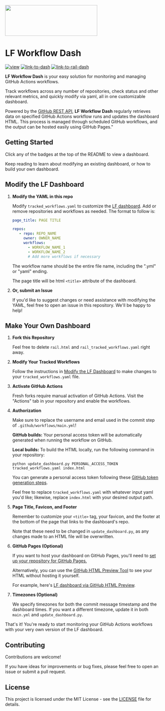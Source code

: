 <img src="https://www.lsstcorporation.org/lincc/sites/default/files/PastedGraphic-8.png" width="300" height="100">

# LF Workflow Dash

[![view](https://img.shields.io/badge/view:-666666?style=for-the-badge)](#)
[![link-to-dash](https://img.shields.io/badge/LF_Dashboard-7b6db0?style=for-the-badge)](https://lincc-frameworks.github.io/lf-workflow-dash/)
[![link-to-rail-dash](https://img.shields.io/badge/RAIL_Dashboard-b08b3d?style=for-the-badge)](https://lincc-frameworks.github.io/lf-workflow-dash/rail.html)

**LF Workflow Dash** is your easy solution for monitoring and managing GitHub Actions workflows. 

Track workflows across any number of repositories, check status and other relevant metrics, and quickly modify via yaml, all in one customizable dashboard.

Powered by the [GitHub REST API](https://docs.github.com/en/rest), **LF Workflow Dash** regularly retrieves data on specified GitHub Actions workflow runs and updates the dashboard HTML. This process is managed through scheduled GitHub workflows, and the output can be hosted easily using GitHub Pages."

## Getting Started

Click any of the badges at the top of the README to view a dashboard. 

Keep reading to learn about modifying an existing dashboard, or how to build your own dashboard.

## Modify the LF Dashboard

1. **Modify the YAML in this repo**
   
   Modify `tracked_workflows.yaml` to customize the [LF dashboard](https://lincc-frameworks.github.io/lf-workflow-dash/). Add or remove repositories and workflows as needed. The format to follow is:

     ```yaml
     page_title: PAGE TITLE

     repos:
        - repo: REPO_NAME
          owner: OWNER_NAME
          workflows:
            - WORKFLOW_NAME_1
            - WORKFLOW_NAME_2
            # Add more workflows if necessary
     ```
   The workflow name should be the entire file name, including the ".yml" or "yaml" ending.

   The page title will be html `<title>` attribute of the dashboard.

3. **Or, submit an Issue**

   If you'd like to suggest changes or need assistance with modifying the YAML, feel free to open an issue in this repository. We'll be happy to help!

## Make Your Own Dashboard

1. **Fork this Repository**
   
   Feel free to delete `rail.html` and `rail_tracked_workflows.yaml` right away.

2. **Modify Your Tracked Workflows**

   Follow the instructions in [Modify the LF Dashboard](https://github.com/lincc-frameworks/lf-workflow-dash/tree/main#modify-the-lf-dashboard) to make changes to your `tracked_workflows.yaml` file. 

3. **Activate GitHub Actions**

   Fresh forks require manual activation of GitHub Actions. Visit the "Actions" tab in your repository and enable the workflows.

4. **Authorization**

   Make sure to replace the username and email used in the commit step of `.github/workflows/main.yml`!
     
   **GitHub builds:** Your personal access token will be automatically generated when running the workflow on GitHub.

   **Local builds:** To build the HTML locally, run the following command in your repository:

     ```shell
     python update_dashboard.py PERSONAL_ACCESS_TOKEN tracked_workflows.yaml index.html
     ```

   You can generate a personal access token following these [GitHub token generation steps](https://docs.github.com/en/authentication/keeping-your-account-and-data-secure/managing-your-personal-access-tokens).

   Feel free to replace `tracked_workflows.yaml` with whatever input yaml you'd like; likewise, replace `index.html` with your desired output path.

5. **Page Title, Favicon, and Footer**

   Remember to customize your `<title>` tag, your favicon, and the footer at the bottom of the page that links to the dashboard's repo.

   Note that these need to be changed in `update_dashboard.py`, as any changes made to an HTML file will be overwritten.

7. **GitHub Pages (Optional)**

   If you want to host your dashboard on GitHub Pages, you'll need to [set up your repository for GitHub Pages.](https://docs.github.com/en/pages/quickstart)

   Alternatively, you can use the [GitHub HTML Preview Tool](https://htmlpreview.github.io/?) to see your HTML without hosting it yourself. 

   For example, here's [LF dashboard via GitHub HTML Preview](https://htmlpreview.github.io/?https://github.com/lincc-frameworks/lf-workflow-dash/blob/main/index.html).

9. **Timezones (Optional)**

   We specify timezones for both the commit message timestamp and the dashboard times. If you want a different timezone, update it in both `main.yml` and `update_dashboard.py`.



That's it! You're ready to start monitoring your GitHub Actions workflows with your very own version of the LF dashboard.



## Contributing

Contributions are welcome! 

If you have ideas for improvements or bug fixes, please feel free to open an issue or submit a pull request.

## License

This project is licensed under the MIT License - see the [LICENSE](https://github.com/lincc-frameworks/lf-workflow-dash/blob/main/LICENSE) file for details.
